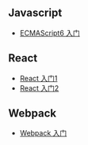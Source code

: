 ## Javascript
- [ECMAScript6 入门](http://es6.ruanyifeng.com/)

## React
- [React 入门1](https://www.gitbook.com/book/hulufei/react-tutorial/details/)
- [React 入门2](https://chenyitian.gitbooks.io/react-docs/content/)

## Webpack
- [Webpack 入门](https://fakefish.github.io/react-webpack-cookbook/)

